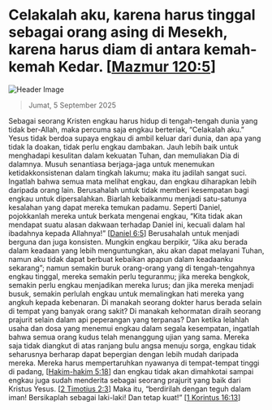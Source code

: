 
# Celakalah aku, karena harus tinggal sebagai orang asing di Mesekh, karena harus diam di antara kemah-kemah Kedar. [[Mazmur 120:5](http://alkitab.sabda.org/?Mazmur%20120:5)]

![Header Image](https://alkitab.app/slice/sunrise.jpg)

> Jumat, 5 September 2025

Sebagai seorang Kristen engkau harus hidup di tengah-tengah dunia yang tidak ber-Allah, maka percuma saja engkau berteriak, “Celakalah aku.” Yesus tidak berdoa supaya engkau di ambil keluar dari dunia, dan apa yang tidak Ia doakan, tidak perlu engkau dambakan. Jauh lebih baik untuk menghadapi kesulitan dalam kekuatan Tuhan, dan memuliakan Dia di dalamnya. Musuh senantiasa berjaga-jaga untuk menemukan ketidakkonsistenan dalam tingkah lakumu; maka itu jadilah sangat suci. Ingatlah bahwa semua mata melihat engkau, dan engkau diharapkan lebih daripada orang lain. Berusahalah untuk tidak memberi kesempatan bagi engkau untuk dipersalahkan. Biarlah kebaikanmu menjadi satu-satunya kesalahan yang dapat mereka temukan padamu. Seperti Daniel, pojokkanlah mereka untuk berkata mengenai engkau, “Kita tidak akan mendapat suatu alasan dakwaan terhadap Daniel ini, kecuali dalam hal ibadahnya kepada Allahnya!” [[Daniel 6:5](http://alkitab.sabda.org/?Daniel%206:5)] Berusahalah untuk menjadi berguna dan juga konsisten. Mungkin engkau berpikir, “Jika aku berada dalam keadaan yang lebih menguntungkan, aku akan dapat melayani Tuhan, namun aku tidak dapat berbuat kebaikan apapun dalam keadaanku sekarang”; namun semakin buruk orang-orang yang di tengah-tengahnya engkau tinggal, mereka semakin perlu teguranmu; jika mereka bengkok, semakin perlu engkau menjadikan mereka lurus; dan jika mereka menjadi busuk, semakin perlulah engkau untuk memalingkan hati mereka yang angkuh kepada kebenaran. Di manakah seorang dokter harus berada selain di tempat yang banyak orang sakit? Di manakah kehormatan diraih seorang prajurit selain dalam api peperangan yang terpanas? Dan ketika lelahlah usaha dan dosa yang menemui engkau dalam segala kesempatan, ingatlah bahwa semua orang kudus telah menanggung ujian yang sama. Mereka saja tidak diangkut di atas ranjang bulu angsa menuju sorga, engkau tidak seharusnya berharap dapat bepergian dengan lebih mudah daripada mereka. Mereka harus mempertaruhkan nyawanya di tempat-tempat tinggi di padang, [[Hakim-hakim 5:18](http://alkitab.sabda.org/?Hakim-hakim%205:18)] dan engkau tidak akan dimahkotai sampai engkau juga sudah menderita sebagai seorang prajurit yang baik dari Kristus Yesus. [[2 Timotius 2:3](http://alkitab.sabda.org/?2%20Timotius%202:3)] Maka itu, “berdirilah dengan teguh dalam iman! Bersikaplah sebagai laki-laki! Dan tetap kuat!” [[1 Korintus 16:13](http://alkitab.sabda.org/?1%20Korintus%2016:13)]
    